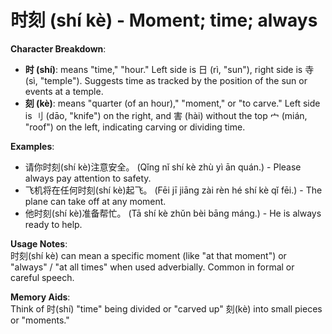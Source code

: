 # **时刻 (shí kè) - Moment; time; always**

**Character Breakdown**:  
- **时 (shí)**: means "time," "hour." Left side is 日 (rì, "sun"), right side is 寺 (sì, "temple"). Suggests time as tracked by the position of the sun or events at a temple.  
- **刻 (kè)**: means "quarter (of an hour)," "moment," or "to carve." Left side is 刂 (dāo, "knife") on the right, and 害 (hài) without the top 宀 (mián, "roof") on the left, indicating carving or dividing time.

**Examples**:  
- 请你时刻(shí kè)注意安全。 (Qǐng nǐ shí kè zhù yì ān quán.) - Please always pay attention to safety.  
- 飞机将在任何时刻(shí kè)起飞。 (Fēi jī jiāng zài rèn hé shí kè qǐ fēi.) - The plane can take off at any moment.  
- 他时刻(shí kè)准备帮忙。 (Tā shí kè zhǔn bèi bāng máng.) - He is always ready to help.

**Usage Notes**:  
时刻(shí kè) can mean a specific moment (like "at that moment") or "always" / "at all times" when used adverbially. Common in formal or careful speech.

**Memory Aids**:  
Think of 时(shí) "time" being divided or "carved up" 刻(kè) into small pieces or "moments."